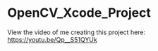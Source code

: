 # OpenCV_Xcode_Project

View the video of me creating this project here: https://youtu.be/Qp__S51QYUk
